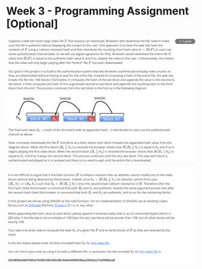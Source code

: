 # Week 3 - Programming Assignment [Optional]

![Week 3 Assignment Part 1](./week3-assignment-part1.png)

![Week 3 Assignment Part 1](./week3-assignment-part2.png)


